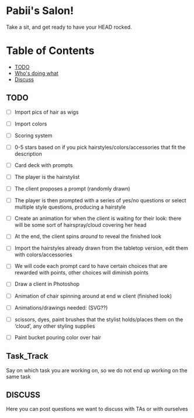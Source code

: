 # Pabii's Salon!
Take a sit, and get ready to have your HEAD rocked.

# Table of Contents
- [TODO](#TODO)
- [Who's doing what](#Task_Track)
- [Discuss](#Discuss)

## TODO

- [ ] Import pics of hair as wigs 
- [ ] Import colors
- [ ] Scoring system 
- [ ] 0-5 stars based on if you pick hairstyles/colors/accessories that fit the description 
- [ ] Card deck with prompts 
- [ ] The player is the hairstylist
- [ ] The client proposes a prompt (randomly drawn)
- [ ] The player is then prompted with a series of yes/no questions or select multiple style questions, producing a hairstyle
- [ ] Create an animation for when the client is waiting for their look: there will be some sort of hairspray/cloud covering her head
- [ ] At the end, the client spins *around* to reveal the finished look
- [ ] Import the hairstyles already drawn from the tabletop version, edit them with colors/accessories 
- [ ] We will code each prompt card to have certain choices that are rewarded with points, other choices will diminish points 
- [ ] Draw a client in Photoshop
- [ ] Animation of chair spinning around at end w client (finished look)
- [ ] Animations/drawings needed: (SVG??)
- [ ] scissors, dyes, paint brushes that the stylist holds/places them on the ‘cloud’,  any other styling supplies 
- [ ] Paint bucket pouring color over hair


## Task_Track
Say on which task you are working on, so we do not end up working on the same task


## DISCUSS
Here you can post questions we want to discuss with TAs or with ourselves



